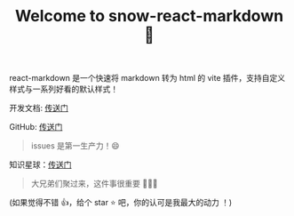 <br>

<h1 align="center">Welcome to snow-react-markdown 👋</h1>

<br>

react-markdown 是一个快速将 markdown 转为 html 的 vite 插件，支持自定义样式与一系列好看的默认样式！

开发文档: [传送门](http://www.jimmyxuexue.top:999/snow-react-markdown/guide/introduce.html)

GitHub: [传送门](https://github.com/Jimmylxue/daily-store/tree/master/packages/vite/packages/markdown)

> issues 是第一生产力！😄

知识星球：[传送门](http://www.jimmyxuexue.top)

> 大兄弟们聚过来，这件事很重要 🎉🎉🎉

(如果觉得不错 👍，给个 star ⭐ 吧，你的认可是我最大的动力 ！)
